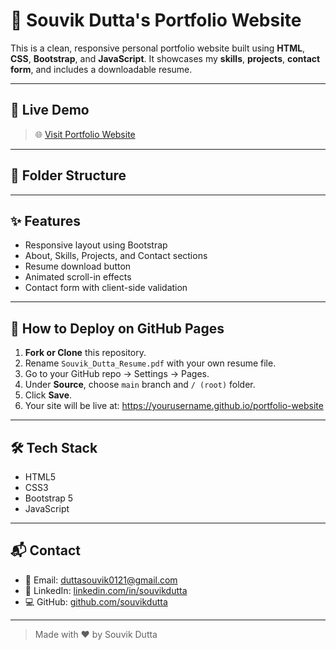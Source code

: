 # 💼 Souvik Dutta's Portfolio Website

This is a clean, responsive personal portfolio website built using **HTML**, **CSS**, **Bootstrap**, and **JavaScript**. It showcases my **skills**, **projects**, **contact form**, and includes a downloadable resume.

---

## 🔗 Live Demo

> 🌐 [Visit Portfolio Website](https://yourusername.github.io/portfolio-website)

---

## 📁 Folder Structure


---

## ✨ Features

- Responsive layout using Bootstrap
- About, Skills, Projects, and Contact sections
- Resume download button
- Animated scroll-in effects
- Contact form with client-side validation

---

## 🚀 How to Deploy on GitHub Pages

1. **Fork or Clone** this repository.
2. Rename `Souvik_Dutta_Resume.pdf` with your own resume file.
3. Go to your GitHub repo → Settings → Pages.
4. Under **Source**, choose `main` branch and `/ (root)` folder.
5. Click **Save**.
6. Your site will be live at:
https://yourusername.github.io/portfolio-website

---

## 🛠 Tech Stack

- HTML5
- CSS3
- Bootstrap 5
- JavaScript

---

## 📬 Contact

- 📧 Email: duttasouvik0121@gmail.com 
- 💼 LinkedIn: [linkedin.com/in/souvikdutta](https://linkedin.com/in/souvikdutta)  
- 💻 GitHub: [github.com/souvikdutta](https://github.com/souvikdutta)

---

> Made with ❤️ by Souvik Dutta
